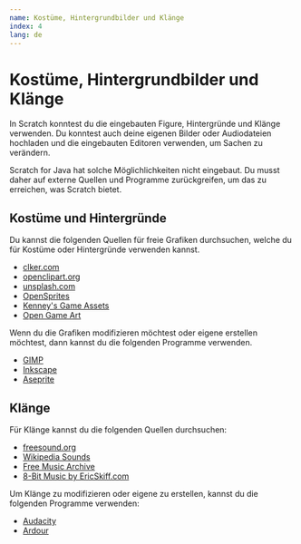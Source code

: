 ```yaml
---
name: Kostüme, Hintergrundbilder und Klänge
index: 4
lang: de
---
```


# Kostüme, Hintergrundbilder und Klänge

In Scratch konntest du die eingebauten Figure, Hintergründe und Klänge verwenden. Du konntest auch deine eigenen Bilder oder Audiodateien hochladen und die eingebauten Editoren verwenden, um Sachen zu verändern.

Scratch for Java hat solche Möglichlichkeiten nicht eingebaut. Du musst daher auf externe Quellen und Programme zurückgreifen, um das zu erreichen, was Scratch bietet.

## Kostüme und Hintergründe

Du kannst die folgenden Quellen für freie Grafiken durchsuchen, welche du für Kostüme oder Hintergründe verwenden kannst.

- [clker.com](clker.com)
- [openclipart.org](https://openclipart.org/)
- [unsplash.com](https://unsplash.com/)
- [OpenSprites](https://opensprites.org/)
- [Kenney's Game Assets](https://kenney.nl/assets)
- [Open Game Art](http://opengameart.org/)

Wenn du die Grafiken modifizieren möchtest oder eigene erstellen möchtest, dann kannst du die folgenden Programme verwenden.

- [GIMP](https://www.gimp.org/)
- [Inkscape](https://inkscape.org)
- [Aseprite](https://www.aseprite.org/)

## Klänge

Für Klänge kannst du die folgenden Quellen durchsuchen:

- [freesound.org](https://www.freesound.org/)
- [Wikipedia Sounds](https://en.wikipedia.org/wiki/Wikipedia:Free_sound_resources)
- [Free Music Archive](https://freemusicarchive.org/genre/Metal/)
- [8-Bit Music by EricSkiff.com](http://ericskiff.com/music/)

Um Klänge zu modifizieren oder eigene zu erstellen, kannst du die folgenden Programme verwenden:

- [Audacity](https://www.audacityteam.org/)
- [Ardour](https://ardour.org/)
